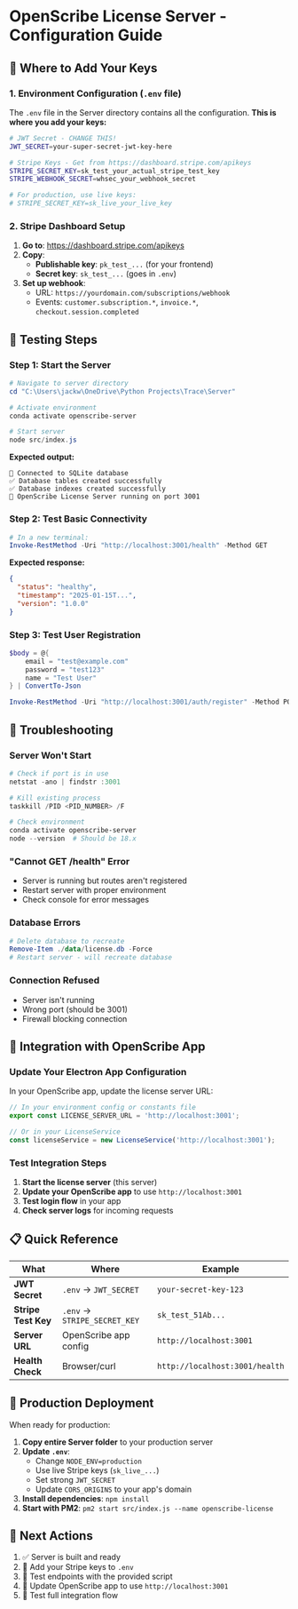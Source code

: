 # OpenScribe License Server - Configuration Guide

## 🔑 Where to Add Your Keys

### 1. Environment Configuration (`.env` file)

The `.env` file in the Server directory contains all the configuration. **This is where you add your keys:**

```bash
# JWT Secret - CHANGE THIS!
JWT_SECRET=your-super-secret-jwt-key-here

# Stripe Keys - Get from https://dashboard.stripe.com/apikeys
STRIPE_SECRET_KEY=sk_test_your_actual_stripe_test_key
STRIPE_WEBHOOK_SECRET=whsec_your_webhook_secret

# For production, use live keys:
# STRIPE_SECRET_KEY=sk_live_your_live_key
```

### 2. Stripe Dashboard Setup

1. **Go to**: https://dashboard.stripe.com/apikeys
2. **Copy**:
   - **Publishable key**: `pk_test_...` (for your frontend)
   - **Secret key**: `sk_test_...` (goes in `.env`)
3. **Set up webhook**:
   - URL: `https://yourdomain.com/subscriptions/webhook`
   - Events: `customer.subscription.*`, `invoice.*`, `checkout.session.completed`

## 🧪 Testing Steps

### Step 1: Start the Server
```powershell
# Navigate to server directory
cd "C:\Users\jackw\OneDrive\Python Projects\Trace\Server"

# Activate environment  
conda activate openscribe-server

# Start server
node src/index.js
```

**Expected output:**
```
📄 Connected to SQLite database
✅ Database tables created successfully
✅ Database indexes created successfully
🚀 OpenScribe License Server running on port 3001
```

### Step 2: Test Basic Connectivity
```powershell
# In a new terminal:
Invoke-RestMethod -Uri "http://localhost:3001/health" -Method GET
```

**Expected response:**
```json
{
  "status": "healthy",
  "timestamp": "2025-01-15T...",
  "version": "1.0.0"
}
```

### Step 3: Test User Registration
```powershell
$body = @{
    email = "test@example.com"
    password = "test123"
    name = "Test User"
} | ConvertTo-Json

Invoke-RestMethod -Uri "http://localhost:3001/auth/register" -Method POST -Body $body -ContentType "application/json"
```

## 🐛 Troubleshooting

### Server Won't Start
```powershell
# Check if port is in use
netstat -ano | findstr :3001

# Kill existing process
taskkill /PID <PID_NUMBER> /F

# Check environment
conda activate openscribe-server
node --version  # Should be 18.x
```

### "Cannot GET /health" Error
- Server is running but routes aren't registered
- Restart server with proper environment
- Check console for error messages

### Database Errors
```powershell
# Delete database to recreate
Remove-Item ./data/license.db -Force
# Restart server - will recreate database
```

### Connection Refused
- Server isn't running
- Wrong port (should be 3001)
- Firewall blocking connection

## 🔗 Integration with OpenScribe App

### Update Your Electron App Configuration

In your OpenScribe app, update the license server URL:

```typescript
// In your environment config or constants file
export const LICENSE_SERVER_URL = 'http://localhost:3001';

// Or in your LicenseService
const licenseService = new LicenseService('http://localhost:3001');
```

### Test Integration Steps

1. **Start the license server** (this server)
2. **Update your OpenScribe app** to use `http://localhost:3001`
3. **Test login flow** in your app
4. **Check server logs** for incoming requests

## 📋 Quick Reference

| What | Where | Example |
|------|-------|---------|
| **JWT Secret** | `.env` → `JWT_SECRET` | `your-secret-key-123` |
| **Stripe Test Key** | `.env` → `STRIPE_SECRET_KEY` | `sk_test_51Ab...` |
| **Server URL** | OpenScribe app config | `http://localhost:3001` |
| **Health Check** | Browser/curl | `http://localhost:3001/health` |

## 🚀 Production Deployment

When ready for production:

1. **Copy entire Server folder** to your production server
2. **Update `.env`**:
   - Change `NODE_ENV=production`
   - Use live Stripe keys (`sk_live_...`)
   - Set strong `JWT_SECRET`
   - Update `CORS_ORIGINS` to your app's domain
3. **Install dependencies**: `npm install`
4. **Start with PM2**: `pm2 start src/index.js --name openscribe-license`

## 🎯 Next Actions

1. ✅ Server is built and ready
2. 🔧 Add your Stripe keys to `.env`
3. 🧪 Test endpoints with the provided script
4. 🔗 Update OpenScribe app to use `http://localhost:3001`
5. 🚀 Test full integration flow 
